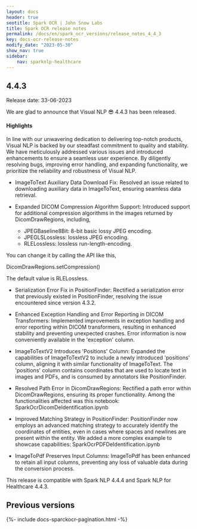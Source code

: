 ```yaml
---
layout: docs
header: true
seotitle: Spark OCR | John Snow Labs
title: Spark OCR release notes
permalink: /docs/en/spark_ocr_versions/release_notes_4_4_3
key: docs-ocr-release-notes
modify_date: "2023-05-30"
show_nav: true
sidebar:
    nav: sparknlp-healthcare
---
```


<div class="h3-box" markdown="1">

## 4.4.3

Release date: 33-06-2023

We are glad to announce that Visual NLP 😎 4.4.3 has been released. 

#### Highlights

In line with our unwavering dedication to delivering top-notch products, Visual NLP is backed by our steadfast commitment to quality and stability. We have meticulously addressed various issues and introduced enhancements to ensure a seamless user experience. By diligently resolving bugs, improving error handling, and expanding functionality, we prioritize the reliability and robustness of Visual NLP.

* ImageToText Auxiliary Data Download Fix:
Resolved an issue related to downloading auxiliary data in ImageToText, ensuring seamless data retrieval.

* Expanded DICOM Compression Algorithm Support:
Introduced support for additional compression algorithms in the images returned by DicomDrawRegions, including,

   * JPEGBaseline8Bit: 8-bit basic lossy JPEG encoding.
   * JPEGLSLossless: lossless JPEG encoding.
   * RLELossless: lossless run-length-encoding.

You can change it by calling the API like this,

DicomDrawRegions.setCompression(<your-method>)

The default value is RLELossless.

* Serialization Error Fix in PositionFinder:
Rectified a serialization error that previously existed in PositionFinder, resolving the issue encountered since version 4.3.2.

* Enhanced Exception Handling and Error Reporting in DICOM Transformers:
Implemented improvements in exception handling and error reporting within DICOM transformers, resulting in enhanced stability and preventing unexpected crashes. Error information is now conveniently available in the 'exception' column.

* ImageToTextV2 Introduces 'Positions' Column:
Expanded the capabilities of ImageToTextV2 to include a newly introduced 'positions' column, aligning it with similar functionality of ImageToText. The 'positions' column contains coordinates that are used to locate text in images and PDFs, and is consumed by annotators like PositionFinder.

* Resolved Path Error in DicomDrawRegions:
Rectified a path error within DicomDrawRegions, ensuring its proper functionality. Among the functionalities affected was this notebook: SparkOcrDicomDeIdentification.ipynb


* Improved Matching Strategy in PositionFinder:
PositionFinder now employs an advanced matching strategy to accurately identify the coordinates of entities, even in cases where spaces and newlines are present within the entity.
We added a more complex example to showcase capabilities: SparkOcrPDFDeIdentification.ipynb


* ImageToPdf Preserves Input Columns:
ImageToPdf has been enhanced to retain all input columns, preventing any loss of valuable data during the conversion process.


This release is compatible with Spark NLP 4.4.4 and Spark NLP for Healthcare 4.4.3.

</div><div class="prev_ver h3-box" markdown="1">

## Previous versions

</div>

{%- include docs-sparckocr-pagination.html -%}
